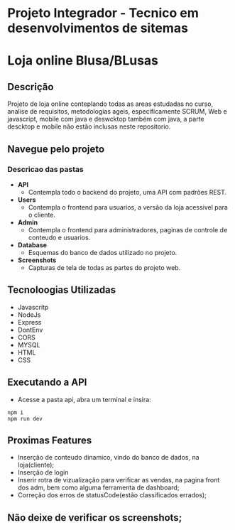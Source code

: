 # Projeto Integrador - Tecnico em desenvolvimentos de sitemas

# Loja online Blusa/BLusas

## Descrição
Projeto de loja online conteplando todas as areas estudadas no curso, analise de requisitos, metodologias ageis, especificamente SCRUM, Web e javascript, mobile com java e deswcktop também com java, a parte descktop e mobile não estão inclusas neste repositorio.

## Navegue pelo projeto

### Descricao das pastas

- **API**
    - Contempla todo o backend do projeto, uma API com padrões REST.
- **Users**
   - Contempla o frontend para usuarios, a versão da loja acessivel para o cliente.
- **Admin**
   - Contempla o frontend para administradores, paginas de controle de conteudo e usuarios.
- **Database**
   - Esquemas do banco de dados utilizado no projeto.
- **Screenshots**
   - Capturas de tela de todas as partes do projeto web.

## Tecnoloogias Utilizadas

  - Javascritp
  - NodeJs
  - Express
  - DontEnv
  - CORS
  - MYSQL
  - HTML
  - CSS
    
## Executando a API

  - Acesse a pasta api, abra um terminal e insira:
```
npm i
npm run dev
```

## Proximas Features
- Inserção de conteudo dinamico, vindo do banco de dados, na loja(cliente);
- Inserção de login
- Inserir rotra de vizualização para verificar as vendas, na pagina front dos adm, bem como alguma ferramenta de dashboard;
- Correção dos erros de statusCode(estão classificados errados);

## Não deixe de verificar os screenshots;
    
